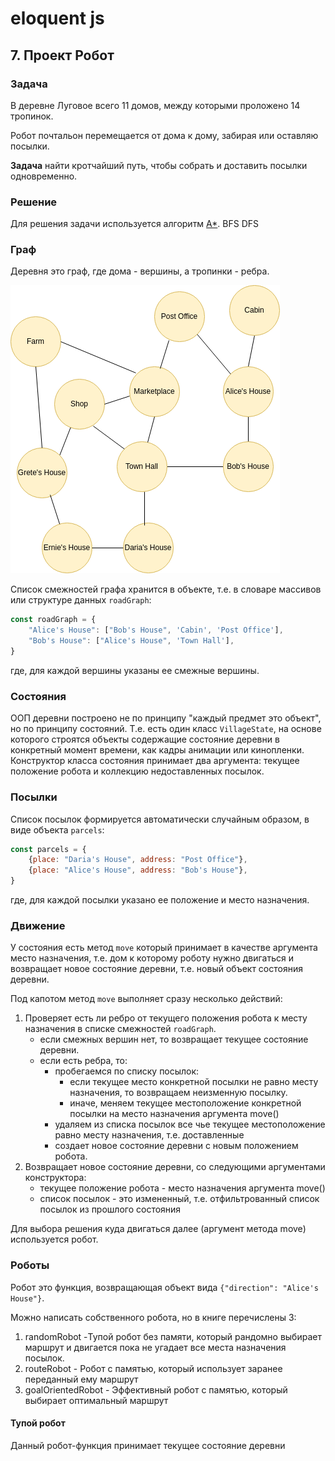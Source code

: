 # eloquent js

## 7. Проект Робот

### Задача

В деревне Луговое всего 11 домов, между которыми проложено 14 тропинок.

Робот почтальон перемещается от дома к дому, забирая или оставляю посылки.

**Задача** найти кротчайший путь, чтобы собрать и доставить посылки одновременно.

### Решение

Для решения задачи используется алгоритм [A*](https://en.wikipedia.org/wiki/A*_search_algorithm).
BFS DFS

### Граф

Деревня это граф, где дома - вершины, а тропинки - ребра.

<img src="07_00.png">

Список смежностей графа хранится в объекте, т.е. в словаре массивов или структуре данных `roadGraph`:

```js
const roadGraph = {
    "Alice's House": ["Bob's House", 'Cabin', 'Post Office'],
    "Bob's House": ["Alice's House", 'Town Hall'],
}
```

где, для каждой вершины указаны ее смежные вершины.

### Состояния

ООП деревни построено не по принципу "каждый предмет это объект", но по принципу состояний. Т.е. есть один класс `VillageState`, на основе которого строятся объекты содержащие состояние деревни в конкретный момент времени, как кадры анимации или кинопленки.
Конструктор класса состояния принимает два аргумента: текущее положение робота и коллекцию недоставленных посылок.

### Посылки

Список посылок формируется автоматически случайным образом, в виде объекта `parcels`:

```js
const parcels = {
    {place: "Daria's House", address: "Post Office"},
    {place: "Alice's House", address: "Bob's House"},
}
```

где, для каждой посылки указано ее положение и место назначения.

### Движение

У состояния есть метод `move` который принимает в качестве аргумента место назначения, т.е. дом к которому роботу нужно двигаться и возвращает новое состояние деревни, т.е. новый объект состояния деревни.

Под капотом метод `move` выполняет сразу несколько действий:

1. Проверяет есть ли ребро от текущего положения робота к месту назначения в списке смежностей `roadGraph`.
    - если смежных вершин нет, то возвращает текущее состояние деревни.
    - если есть ребра, то:
        - пробегаемся по списку посылок:
            - если текущее место конкретной посылки не равно месту назначения, то возвращаем неизменную посылку.
            - иначе, меняем текущее местоположение конкретной посылки на место назначения аргумента move()
        - удаляем из списка посылок все чье текущее местоположение равно месту назначения, т.е. доставленные
        - создает новое состояние деревни с новым положением робота.
2. Возвращает новое состояние деревни, со следующими аргументами конструктора:
    - текущее положение робота - место назначения аргумента move()
    - список посылок - это измененный, т.е. отфильтрованный список посылок из прошлого состояния

Для выбора решения куда двигаться далее (аргумент метода move) используется робот.

### Роботы

Робот это функция, возвращающая объект вида `{"direction": "Alice's House"}`.

Можно написать собственного робота, но в книге перечислены 3:

1. randomRobot -Тупой робот без памяти, который рандомно выбирает маршрут и двигается пока не угадает все места назначения посылок.
2. routeRobot - Робот с памятью, который использует заранее переданный ему маршрут
3. goalOrientedRobot - Эффективный робот с памятью, который выбирает оптимальный маршрут

#### Тупой робот

Данный робот-функция принимает текущее состояние деревни